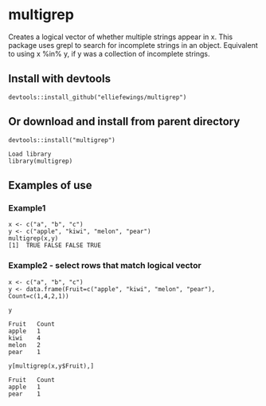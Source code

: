 # multigrep
Creates a logical vector of whether multiple strings appear in x. 
This package uses grepl to search for incomplete strings in an object.
Equivalent to using x %in% y, if y was a collection of incomplete strings.

## Install with devtools
```
devtools::install_github("elliefewings/multigrep")
```
## Or download and install from parent directory
```
devtools::install("multigrep")

Load library
library(multigrep)
```

## Examples of use
### Example1
```
x <- c("a", "b", "c")
y <- c("apple", "kiwi", "melon", "pear")
multigrep(x,y)
[1]  TRUE FALSE FALSE TRUE
```

### Example2 - select rows that match logical vector
```
x <- c("a", "b", "c")
y <- data.frame(Fruit=c("apple", "kiwi", "melon", "pear"), Count=c(1,4,2,1))

y

Fruit   Count
apple   1
kiwi    4
melon   2
pear    1

y[multigrep(x,y$Fruit),]

Fruit   Count
apple   1
pear    1
```

